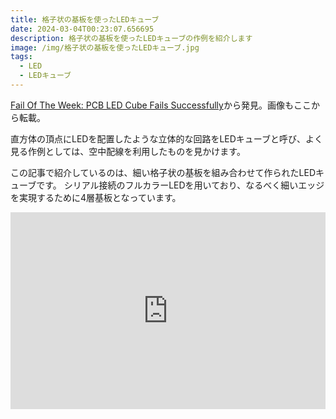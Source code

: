 ```yaml
---
title: 格子状の基板を使ったLEDキューブ
date: 2024-03-04T00:23:07.656695
description: 格子状の基板を使ったLEDキューブの作例を紹介します
image: /img/格子状の基板を使ったLEDキューブ.jpg
tags:
  - LED
  - LEDキューブ
---
```

[Fail Of The Week: PCB LED Cube Fails Successfully](https://hackaday.com/2024/02/05/fail-of-the-week-pcb-led-cube-fails-successfully/)から発見。画像もここから転載。

直方体の頂点にLEDを配置したような立体的な回路をLEDキューブと呼び、よく見る作例としては、空中配線を利用したものを見かけます。

この記事で紹介しているのは、細い格子状の基板を組み合わせて作られたLEDキューブです。
シリアル接続のフルカラーLEDを用いており、なるべく細いエッジを実現するために4層基板となっています。


<iframe width="100%" height="315" src="https://www.youtube.com/embed/UlN-BM58tmo" title="YouTube video player" frameborder="0" allow="accelerometer; autoplay; clipboard-write; encrypted-media; gyroscope; picture-in-picture" allowfullscreen></iframe>

